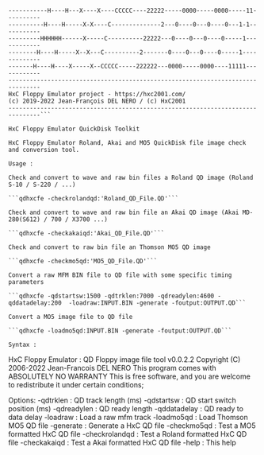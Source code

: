 ```-------------------------------------------------------------------------------
-----------H----H---X----X----CCCCC----22222-----0000-----0000-----11----------
----------H----H-----X-X----C--------------2---0----0---0----0---1-1-----------
---------HHHHHH------X-----C----------22222---0----0---0----0-----1------------
--------H----H-----X--X---C----------2-------0----0---0----0-----1-------------
-------H----H----X-----X--CCCCC-----222222---0000-----0000----11111------------
-------------------------------------------------------------------------------
HxC Floppy Emulator project - https://hxc2001.com/
(c) 2019-2022 Jean-François DEL NERO / (c) HxC2001
-------------------------------------------------------------------------------```

HxC Floppy Emulator QuickDisk Toolkit

HxC Floppy Emulator Roland, Akai and MO5 QuickDisk file image check and conversion tool.

Usage :
 
Check and convert to wave and raw bin files a Roland QD image (Roland S-10 / S-220 / ...) 
    
```qdhxcfe -checkrolandqd:'Roland_QD_File.QD'```
    
Check and convert to wave and raw bin file an Akai QD image (Akai MD-280(S612) / 700 / X3700 ...) 
    
```qdhxcfe -checkakaiqd:'Akai_QD_File.QD'```

Check and convert to raw bin file an Thomson MO5 QD image 

```qdhxcfe -checkmo5qd:'MO5_QD_File.QD'```

Convert a raw MFM BIN file to QD file with some specific timing parameters 
     
```qdhxcfe -qdstartsw:1500 -qdtrklen:7000 -qdreadylen:4600 -qddatadelay:200  -loadraw:INPUT.BIN -generate -foutput:OUTPUT.QD```

Convert a MO5 image file to QD file 

```qdhxcfe -loadmo5qd:INPUT.BIN -generate -foutput:OUTPUT.QD```

Syntax :

```
HxC Floppy Emulator : QD Floppy image file tool v0.0.2.2
Copyright (C) 2006-2022 Jean-Francois DEL NERO
This program comes with ABSOLUTELY NO WARRANTY
This is free software, and you are welcome to redistribute it
under certain conditions;

Options:
  -qdtrklen 			: QD track length (ms)
  -qdstartsw 			: QD start switch position (ms)
  -qdreadylen 			: QD ready length
  -qddatadelay 			: QD ready to data delay
  -loadraw 			    : Load a raw mfm track
  -loadmo5qd 			: Load Thomson MO5 QD file
  -generate 			: Generate a HxC QD file
  -checkmo5qd 			: Test a MO5 formatted HxC QD file
  -checkrolandqd 		: Test a Roland formatted HxC QD file
  -checkakaiqd 			: Test a Akai formatted HxC QD file
  -help 			    : This help
```


